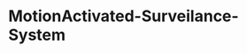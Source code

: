 # MotionActivated-Surveilance-System

[Configure OpenCV3.0.0 with ECLIPSE]: https://www.youtube.com/watch?v=6Cret6xCIag

